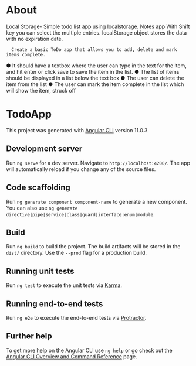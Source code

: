 # About

Local Storage- Simple todo list app using localstorage. 
Notes app
With Shift key you can select the multiple entries.
localStorage object stores the data with no expiration date.
			
      Create a basic ToDo app that allows you to add, delete and mark items complete. 
●	It should have a textbox where the user can type in the text for the item, and hit enter or click save to save the item in the list. 
●	The list of items should be displayed in a list below the text box
●	The user can delete the item from the list
●	The user can mark the item complete in the list which will show the item, struck off


# TodoApp

This project was generated with [Angular CLI](https://github.com/angular/angular-cli) version 11.0.3.

## Development server

Run `ng serve` for a dev server. Navigate to `http://localhost:4200/`. The app will automatically reload if you change any of the source files.

## Code scaffolding

Run `ng generate component component-name` to generate a new component. You can also use `ng generate directive|pipe|service|class|guard|interface|enum|module`.

## Build

Run `ng build` to build the project. The build artifacts will be stored in the `dist/` directory. Use the `--prod` flag for a production build.

## Running unit tests

Run `ng test` to execute the unit tests via [Karma](https://karma-runner.github.io).

## Running end-to-end tests

Run `ng e2e` to execute the end-to-end tests via [Protractor](http://www.protractortest.org/).

## Further help

To get more help on the Angular CLI use `ng help` or go check out the [Angular CLI Overview and Command Reference](https://angular.io/cli) page.
